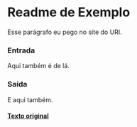 # Readme de Exemplo

Esse parágrafo eu pego no site do URI.

### Entrada
Aqui também é de lá.

### Saída
E aqui também.

#### [Texto original](https://www.urionlinejudge.com.br/judge/pt/problems/view/NUMERO_DO_PROBLEMA_AQUI)
